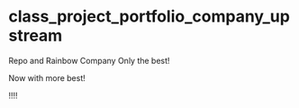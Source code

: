 class_project_portfolio_company_upstream
==============================


Repo and Rainbow Company
Only the best!

Now with more best!

!!!!
